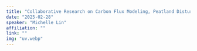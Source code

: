 ```yaml
---
title: "Collaborative Research on Carbon Flux Modeling, Peatland Disturbance Mapping, and Methane Emissions Tracking with AI."
date: "2025-02-28"
speaker: "Michelle Lin"
affiliation: ""
link: ""
img: "uv.webp"
---
```

